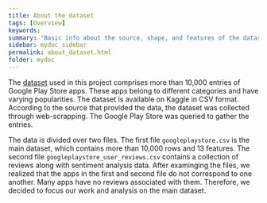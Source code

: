 ```yaml
---
title: About the dataset
tags: [Overview]
keywords:
summary: "Basic info about the source, shape, and features of the dataset"
sidebar: mydoc_sidebar
permalink: about_dataset.html
folder: mydoc
---
```

The [dataset](https://www.kaggle.com/lava18/google-play-store-apps) used in this project comprises more than 10,000 entries of Google Play Store apps. These apps belong to different categories and have varying popularities. The dataset is available on Kaggle in CSV format. According to the source that provided the data, the dataset was collected through web-scrapping. The Google Play Store was queried to gather the entries.


The data is divided over two files. The first file `googleplaystore.csv` is the main dataset, which contains more than 10,000 rows and 13 features. The second file `googleplaystore_user_reviews.csv` contains a collection of reviews along with sentiment analysis data. After examinging the files, we realized that the apps in the first and second file do not correspond to one another. Many apps have no reviews associated with them. Therefore, we decided to focus our work and analysis on the main dataset.